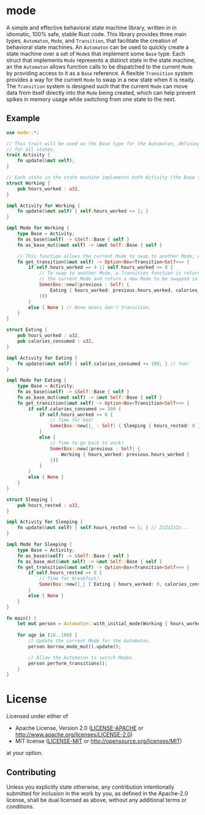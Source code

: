 # mode
A simple and effective behavioral state machine library, written in in idiomatic, 100% safe, stable Rust code.
This library provides three main types, `Automaton`, `Mode`, and `Transition`, that facilitate the creation of
behavioral state machines. An `Automaton` can be used to quickly create a state machine over a set of `Mode`s that
implement some `Base` type. Each struct that implements `Mode` represents a distinct state in the state machine, an
the `Automaton` allows function calls to be dispatched to the current `Mode` by providing access to it as a `Base`
reference. A flexible `Transition` system provides a way for the current `Mode` to swap in a new state when it is
ready. The `Transition` system is designed such that the current `Mode` can move data from itself directly into the
`Mode` being created, which can help prevent spikes in memory usage while switching from one state to the next.

## Example
```rust
use mode::*;

// This trait will be used as the Base type for the Automaton, defining a common interface
// for all states.
trait Activity {
    fn update(&mut self);
}

// Each state in the state machine implements both Activity (the Base type) and Mode.
struct Working {
    pub hours_worked : u32,
}

impl Activity for Working {
    fn update(&mut self) { self.hours_worked += 1; }
}

impl Mode for Working {
    type Base = Activity;
    fn as_base(&self) -> &Self::Base { self }
    fn as_base_mut(&mut self) -> &mut Self::Base { self }

    // This function allows the current Mode to swap to another Mode, when ready.
    fn get_transition(&mut self) -> Option<Box<Transition<Self>>> {
        if self.hours_worked == 4 || self.hours_worked >= 8 {
            // To swap to another Mode, a Transition function is returned, which will consume
            // the current Mode and return a new Mode to be swapped in as active.
            Some(Box::new(|previous : Self| {
                Eating { hours_worked: previous.hours_worked, calories_consumed: 0 }
            }))
        }
        else { None } // None means don't transition.
    }
}

struct Eating {
    pub hours_worked : u32,
    pub calories_consumed : u32,
}

impl Activity for Eating {
    fn update(&mut self) { self.calories_consumed += 100; } // Yum!
}

impl Mode for Eating {
    type Base = Activity;
    fn as_base(&self) -> &Self::Base { self }
    fn as_base_mut(&mut self) -> &mut Self::Base { self }
    fn get_transition(&mut self) -> Option<Box<Transition<Self>>> {
        if self.calories_consumed >= 500 {
            if self.hours_worked >= 8 {
                // Time for bed!
                Some(Box::new(|_ : Self| { Sleeping { hours_rested: 0 } }))
            }
            else {
                // Time to go back to work!
                Some(Box::new(|previous : Self| {
                    Working { hours_worked: previous.hours_worked }
                }))
            }
        }
        else { None }
    }
}

struct Sleeping {
    pub hours_rested : u32,
}

impl Activity for Sleeping {
    fn update(&mut self) { self.hours_rested += 1; } // ZzZzZzZz...
}

impl Mode for Sleeping {
    type Base = Activity;
    fn as_base(&self) -> &Self::Base { self }
    fn as_base_mut(&mut self) -> &mut Self::Base { self }
    fn get_transition(&mut self) -> Option<Box<Transition<Self>>> {
        if self.hours_rested >= 8 {
            // Time for breakfast!
            Some(Box::new(|_| { Eating { hours_worked: 0, calories_consumed: 0 } }))
        }
        else { None }
    }
}

fn main() {
    let mut person = Automaton::with_initial_mode(Working { hours_worked: 0 });
    
    for age in (18..100) {
        // Update the current Mode for the Automaton.
        person.borrow_mode_mut().update();

        // Allow the Automaton to switch Modes.
        person.perform_transitions();
    }
}
```

# License
Licensed under either of

 * Apache License, Version 2.0 ([LICENSE-APACHE](https://github.com/andrewtc/mode/blob/master/LICENSE-APACHE) or 
   http://www.apache.org/licenses/LICENSE-2.0)
 * MIT license ([LICENSE-MIT](https://github.com/andrewtc/mode/blob/master/LICENSE-MIT) or
   http://opensource.org/licenses/MIT)

at your option.

## Contributing
Unless you explicitly state otherwise, any contribution intentionally submitted for inclusion in the work by you, as
defined in the Apache-2.0 license, shall be dual licensed as above, without any additional terms or conditions.